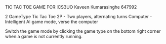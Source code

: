 TIC TAC TOE GAME FOR ICS3UO
Kaveen Kumarasinghe
647992


2 GameType Tic Tac Toe
2P - Two players, alternating turns
Computer - Intelligent AI game mode, verse the computer

Switch the game mode by clicking the game type on the bottom right corner when a game
is not currently running.
